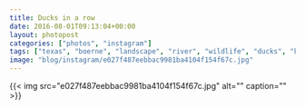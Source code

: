 ```yaml
---
title: Ducks in a row
date: 2016-08-01T09:13:04+00:00
layout: photopost
categories: ["photos", "instagram"]
tags: ["texas", "boerne", "landscape", "river", "wildlife", "ducks", "birds"]
image: "blog/instagram/e027f487eebbac9981ba4104f154f67c.jpg"
---
```


{{< img src="e027f487eebbac9981ba4104f154f67c.jpg" alt="" caption="" >}}



